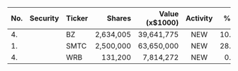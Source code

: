 No. | Security | Ticker | Shares | Value (x$1000) | Activity | % Port
|--- | --- | --- | ---:| ---:|:---:| ---:|
 4.||BZ</a>|2,634,005|39,641,775|NEW|10.81%|<a href=rel="bookmark"></a>
1.||SMTC</a>|2,500,000|63,650,000|NEW|28.76%|<a href=rel="bookmark"></a>
4.||WRB</a>|131,200|7,814,272|NEW|0.59%|<a href=rel="bookmark"></a>
